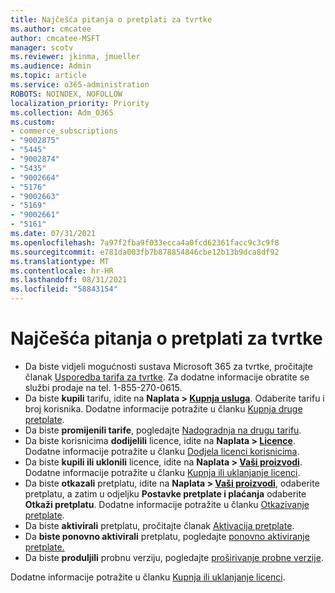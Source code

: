 ```yaml
---
title: Najčešća pitanja o pretplati za tvrtke
ms.author: cmcatee
author: cmcatee-MSFT
manager: scotv
ms.reviewer: jkinma, jmueller
ms.audience: Admin
ms.topic: article
ms.service: o365-administration
ROBOTS: NOINDEX, NOFOLLOW
localization_priority: Priority
ms.collection: Adm_O365
ms.custom:
- commerce_subscriptions
- "9002875"
- "5445"
- "9002874"
- "5435"
- "9002664"
- "5176"
- "9002663"
- "5169"
- "9002661"
- "5161"
ms.date: 07/31/2021
ms.openlocfilehash: 7a97f2fba9f033ecca4a0fcd62361facc9c3c9f8
ms.sourcegitcommit: e781da003fb7b878854846cbe12b13b9dca8df92
ms.translationtype: MT
ms.contentlocale: hr-HR
ms.lasthandoff: 08/31/2021
ms.locfileid: "58843154"
---
```

# <a name="business-subscription-faq"></a>Najčešća pitanja o pretplati za tvrtke

- Da biste vidjeli mogućnosti sustava Microsoft 365 za tvrtke, pročitajte članak [Usporedba tarifa za tvrtke](https://www.microsoft.com/microsoft-365/compare-all-microsoft-365-products?&activetab=tab:primaryr2). Za dodatne informacije obratite se službi prodaje na tel. 1-855-270-0615.
- Da biste **kupili** tarifu, idite na **Naplata > [Kupnja usluga](https://go.microsoft.com/fwlink/p/?linkid=868433)**. Odaberite tarifu i broj korisnika. Dodatne informacije potražite u članku [Kupnja druge pretplate](https://docs.microsoft.com/microsoft-365/commerce/try-or-buy-microsoft-365#buy-a-different-subscription).
- Da biste **promijenili tarife**, pogledajte [Nadogradnja na drugu tarifu](https://docs.microsoft.com/microsoft-365/commerce/subscriptions/upgrade-to-different-plan).
- Da biste korisnicima **dodijelili** licence, idite na **Naplata > [Licence](https://go.microsoft.com/fwlink/p/?linkid=842264)**. Dodatne informacije potražite u članku [Dodjela licenci korisnicima](https://docs.microsoft.com/microsoft-365/admin/manage/assign-licenses-to-users).
- Da biste **kupili ili uklonili** licence, idite na **Naplata > [Vaši proizvodi](https://go.microsoft.com/fwlink/p/?linkid=842054)**. Dodatne informacije potražite u članku [Kupnja ili uklanjanje licenci](https://docs.microsoft.com/microsoft-365/commerce/licenses/buy-licenses).
- Da biste **otkazali** pretplatu, idite na **Naplata > [Vaši proizvodi](https://go.microsoft.com/fwlink/p/?linkid=842054)**, odaberite pretplatu, a zatim u odjeljku **Postavke pretplate i plaćanja** odaberite **Otkaži pretplatu**. Dodatne informacije potražite u članku [Otkazivanje pretplate](https://docs.microsoft.com/microsoft-365/commerce/subscriptions/cancel-your-subscription).
- Da biste **aktivirali** pretplatu, pročitajte članak [Aktivacija pretplate](https://docs.microsoft.com/alchemyinsights/activate-your-office-365-subscription).
- Da **biste ponovno aktivirali** pretplatu, pogledajte [ponovno aktiviranje pretplate.](https://docs.microsoft.com/alchemyinsights/reactivate-your-subscription)
- Da biste  **produljili** probnu verziju, pogledajte [proširivanje probne verzije](https://docs.microsoft.com/microsoft-365/commerce/extend-your-trial).

Dodatne informacije potražite u članku [Kupnja ili uklanjanje licenci](https://docs.microsoft.com/microsoft-365/commerce/licenses/buy-licenses).